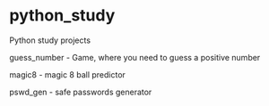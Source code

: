 # python_study

Python study projects

guess_number - Game, where you need to guess a positive number

magic8 - magic 8 ball predictor

pswd_gen - safe passwords generator
